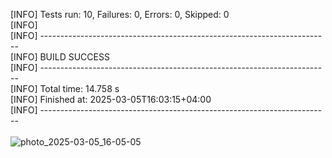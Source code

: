 [INFO] Tests run: 10, Failures: 0, Errors: 0, Skipped: 0<br/>
[INFO]<br/>
[INFO] ------------------------------------------------------------------------<br/>
[INFO] BUILD SUCCESS<br/>
[INFO] ------------------------------------------------------------------------<br/>
[INFO] Total time:  14.758 s<br/>
[INFO] Finished at: 2025-03-05T16:03:15+04:00<br/>
[INFO] ------------------------------------------------------------------------<br/><br/>
![photo_2025-03-05_16-05-05](https://github.com/user-attachments/assets/0919e2d4-f5c5-4438-a050-688d4a38f8e8)
